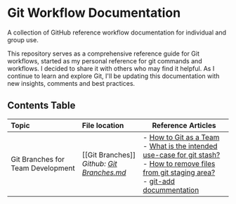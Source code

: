 # Git Workflow Documentation

A collection of GitHub reference workflow documentation for individual and group use. 

This repository serves as a comprehensive reference guide for Git workflows, started as my personal reference for git commands and workflows. I decided to share it with others who may find it helpful. As I continue to learn and explore Git, I'll be updating this documentation with new insights, comments and best practices. 

## Contents Table

| Topic                             | File location                                                                                                      | Reference Articles                                                                                                                                                                                                                                                                                                         |
|:--------------------------------- |:------------------------------------------------------------------------------------------------------------------ | -------------------------------------------------------------------------------------------------------------------------------------------------------------------------------------------------------------------------------------------------------------------------------------------------------------------------- |
| Git Branches for Team Development | [[Git Branches]]<br>*Github: [Git Branches.md](https://github.com/K-Zawis/Git_docs/blob/master/Git%20Branches.md)* | - [How to Git as a Team](https://www.robinwieruch.de/git-team-workflow/)<br>- [What is the intended use-case for git stash?](https://stackoverflow.com/a/20537356)<br>- [How to remove files from git staging area?](https://stackoverflow.com/q/19730565)<br>- [git-add docummentation](https://git-scm.com/docs/git-add) |
